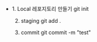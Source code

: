 <ul>
<li>1. Local 레포지토리 만들기
git init</li>

2. staging
   git add .

3. commit
   git commit -m "test"
